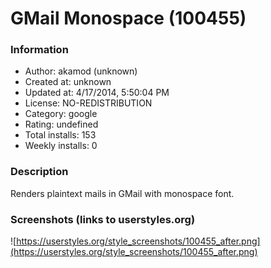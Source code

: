 # GMail Monospace (100455)

### Information
- Author: akamod (unknown)
- Created at: unknown
- Updated at: 4/17/2014, 5:50:04 PM
- License: NO-REDISTRIBUTION
- Category: google
- Rating: undefined
- Total installs: 153
- Weekly installs: 0


### Description
Renders plaintext mails in GMail with monospace font.


### Screenshots (links to userstyles.org)
![https://userstyles.org/style_screenshots/100455_after.png](https://userstyles.org/style_screenshots/100455_after.png)


